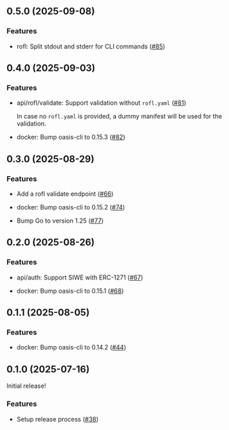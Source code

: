 ## 0.5.0 (2025-09-08)

### Features

- rofl: Split stdout and stderr for CLI commands
  ([#85](https://github.com/oasisprotocol/rofl-app-backend/issues/85))

## 0.4.0 (2025-09-03)

### Features

- api/rofl/validate: Support validation without `rofl.yaml`
  ([#81](https://github.com/oasisprotocol/rofl-app-backend/issues/81))

  In case no `rofl.yaml` is provided, a dummy manifest will be used for
  the validation.

- docker: Bump oasis-cli to 0.15.3
  ([#82](https://github.com/oasisprotocol/rofl-app-backend/issues/82))

## 0.3.0 (2025-08-29)

### Features

- Add a rofl validate endpoint
  ([#66](https://github.com/oasisprotocol/rofl-app-backend/issues/66))

- docker: Bump oasis-cli to 0.15.2
  ([#74](https://github.com/oasisprotocol/rofl-app-backend/issues/74))

- Bump Go to version 1.25
  ([#77](https://github.com/oasisprotocol/rofl-app-backend/issues/77))

## 0.2.0 (2025-08-26)

### Features

- api/auth: Support SIWE with ERC-1271
  ([#67](https://github.com/oasisprotocol/rofl-app-backend/issues/67))

- docker: Bump oasis-cli to 0.15.1
  ([#68](https://github.com/oasisprotocol/rofl-app-backend/issues/68))

## 0.1.1 (2025-08-05)

### Features

- docker: Bump oasis-cli to 0.14.2
  ([#44](https://github.com/oasisprotocol/rofl-app-backend/issues/44))

## 0.1.0 (2025-07-16)

Initial release!

### Features

- Setup release process
  ([#38](https://github.com/oasisprotocol/rofl-app-backend/issues/38))
